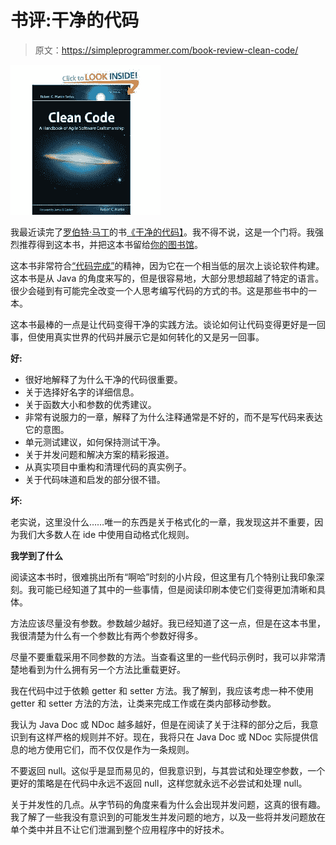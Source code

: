 # 书评:干净的代码

> 原文：<https://simpleprogrammer.com/book-review-clean-code/>



![](img/d7ac5715f5869ffd4c2b9c9d9acbd6b8.png "cleancode")



我最近读完了[罗伯特·马丁](http://www.amazon.com/Robert-C.-Martin/e/B000APG87E/?_encoding=UTF8&camp=1789&creative=390957&linkCode=ur2&tag=makithecompsi-20)的书[《干净的代码】](http://www.amazon.com/gp/product/0132350882/ref=as_li_ss_tl?ie=UTF8&camp=1789&creative=390957&creativeASIN=0132350882&linkCode=as2&tag=makithecompsi-20)。我不得不说，这是一个门将。我强烈推荐得到这本书，并把这本书留给[你的图书馆](https://simpleprogrammer.com/2009/12/08/great-developers-are-librarians/)。

这本书非常符合[“代码完成”](http://www.amazon.com/gp/product/0735619670/ref=as_li_ss_tl?ie=UTF8&camp=1789&creative=390957&creativeASIN=0735619670&linkCode=as2&tag=makithecompsi-20)的精神，因为它在一个相当低的层次上谈论软件构建。这本书是从 Java 的角度来写的，但是很容易地，大部分思想超越了特定的语言。很少会碰到有可能完全改变一个人思考编写代码的方式的书。这是那些书中的一本。

这本书最棒的一点是让代码变得干净的实践方法。谈论如何让代码变得更好是一回事，但使用真实世界的代码并展示它是如何转化的又是另一回事。

**好:**

*   很好地解释了为什么干净的代码很重要。
*   关于选择好名字的详细信息。
*   关于函数大小和参数的优秀建议。
*   非常有说服力的一章，解释了为什么注释通常是不好的，而不是写代码来表达它的意图。
*   单元测试建议，如何保持测试干净。
*   关于并发问题和解决方案的精彩报道。
*   从真实项目中重构和清理代码的真实例子。
*   关于代码味道和启发的部分很不错。

**坏:**

老实说，这里没什么……唯一的东西是关于格式化的一章，我发现这并不重要，因为我们大多数人在 ide 中使用自动格式化规则。

**我学到了什么**

阅读这本书时，很难挑出所有“啊哈”时刻的小片段，但这里有几个特别让我印象深刻。我可能已经知道了其中的一些事情，但是阅读印刷本使它们变得更加清晰和具体。

方法应该尽量没有参数。参数越少越好。我已经知道了这一点，但是在这本书里，我很清楚为什么有一个参数比有两个参数好得多。

尽量不要重载采用不同参数的方法。当查看这里的一些代码示例时，我可以非常清楚地看到为什么拥有另一个方法比重载更好。

我在代码中过于依赖 getter 和 setter 方法。我了解到，我应该考虑一种不使用 getter 和 setter 方法的方法，让类来完成工作或在类内部移动参数。

我认为 Java Doc 或 NDoc 越多越好，但是在阅读了关于注释的部分之后，我意识到有这样严格的规则并不好。现在，我将只在 Java Doc 或 NDoc 实际提供信息的地方使用它们，而不仅仅是作为一条规则。

不要返回 null。这似乎是显而易见的，但我意识到，与其尝试和处理空参数，一个更好的策略是在代码中永远不返回 null，这样您就永远不必尝试和处理 null。

关于并发性的几点。从字节码的角度来看为什么会出现并发问题，这真的很有趣。我了解了一些我没有意识到的可能发生并发问题的地方，以及一些将并发问题放在单个类中并且不让它们泄漏到整个应用程序中的好技术。